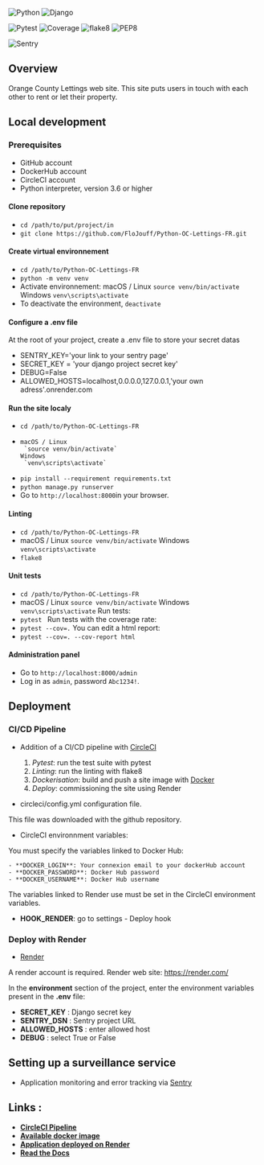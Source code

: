 ![Python](https://img.shields.io/badge/Python-3.12.x-green.svg)
![Django](https://img.shields.io/badge/Django-3.0.x-green.svg)

![Pytest](https://img.shields.io/badge/Pytest-8.23.x-blue.svg)
![Coverage](https://img.shields.io/badge/Coverage-blue.svg)
![flake8](https://img.shields.io/badge/Flake8-brightgreen.svg)
![PEP8](https://img.shields.io/badge/code%20style-pep8-brightgreen.svg)

![Sentry](https://img.shields.io/badge/Sentry-2.14.x-orange.svg)

## Overview

Orange County Lettings web site.
This site puts users in touch with each other to rent or let their property.

## Local development

### Prerequisites

- GitHub account
- DockerHub account
- CircleCI account
- Python interpreter, version 3.6 or higher


#### Clone repository

- `cd /path/to/put/project/in`
- `git clone https://github.com/FloJouff/Python-OC-Lettings-FR.git`

#### Create virtual environnement

- `cd /path/to/Python-OC-Lettings-FR`
- `python -m venv venv`
- Activate environnement:
      macOS / Linux
       `source venv/bin/activate`
      Windows
       `venv\scripts\activate`
- To deactivate the environment, `deactivate`

#### Configure a .env file

At the root of your project, create a .env file to store your secret datas

- SENTRY_KEY='your link to your sentry page'
- SECRET_KEY = 'your django project secret key'
- DEBUG=False
- ALLOWED_HOSTS=localhost,0.0.0.0,127.0.0.1,'your own adress'.onrender.com

#### Run the site localy

- `cd /path/to/Python-OC-Lettings-FR`
-     macOS / Linux
       `source venv/bin/activate`
      Windows
       `venv\scripts\activate`
- `pip install --requirement requirements.txt`
- `python manage.py runserver`
- Go to `http://localhost:8000`in your browser.

#### Linting

- `cd /path/to/Python-OC-Lettings-FR`
- macOS / Linux
       `source venv/bin/activate`
  Windows
       `venv\scripts\activate`
- `flake8`

#### Unit tests

- `cd /path/to/Python-OC-Lettings-FR`
- macOS / Linux
       `source venv/bin/activate`
  Windows
       `venv\scripts\activate`
Run tests:
- `pytest `
Run tests with the coverage rate:
- `pytest --cov=.`
You can edit a html report: 
- `pytest --cov=. --cov-report html`

#### Administration panel

- Go to `http://localhost:8000/admin`
- Log in as `admin`, password `Abc1234!`.

## Deployment

### CI/CD Pipeline

- Addition of a CI/CD pipeline with [CircleCI](https://circleci.com)

   1) *Pytest*: run the test suite with pytest
   2) *Linting*: run the linting with flake8
   3) *Dockerisation*: build and push a site image with [Docker](https://www.docker.com) 
   4) *Deploy*: commissioning the site using Render 

- circleci/config.yml configuration file.

This file was downloaded with the github repository.

- CircleCI environnment variables:

You must specify the variables linked to Docker Hub:

    - **DOCKER_LOGIN**: Your connexion email to your dockerHub account
    - **DOCKER_PASSWORD**: Docker Hub password
    - **DOCKER_USERNAME**: Docker Hub username

The variables linked to Render use must be set in the CircleCI environment variables.

   - **HOOK_RENDER**: go to settings - Deploy hook

### Deploy with Render

  - [Render](https://render.com/)

A render account is required.
Render web site: <https://render.com/>

In the **environment** section of the project, enter the environment variables present in the **.env** file:
-  **SECRET_KEY** : Django secret key
- **SENTRY_DSN** : Sentry project URL
- **ALLOWED_HOSTS** : enter allowed host 
- **DEBUG** : select True or False

## Setting up a surveillance service

 - Application monitoring and error tracking via [Sentry](https://sentry.io/welcome/)

## Links :
- **[CircleCI Pipeline](https://app.circleci.com/pipelines/circleci/F6BzmJXEFxjQt77WmLxhbF/AajyXrjczUGjJTfMopx3Le)**
- **[Available docker image](https://hub.docker.com/r/flojouff/oc-lettings)**
- **[Application deployed on Render](https://dashboard.render.com/web/srv-crpc6m68ii6s73cfjbj0/)**
- **[Read the Docs](https://fj-oc-lettings.readthedocs.io/en/latest/index.html)**